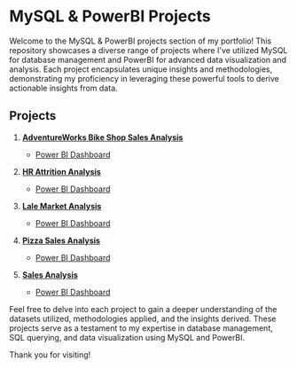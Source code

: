 # MySQL & PowerBI Projects

Welcome to the MySQL & PowerBI projects section of my portfolio! This repository showcases a diverse range of projects where I've utilized MySQL for database management and PowerBI for advanced data visualization and analysis. Each project encapsulates unique insights and methodologies, demonstrating my proficiency in leveraging these powerful tools to derive actionable insights from data.

## Projects

1. **[AdventureWorks Bike Shop Sales Analysis](https://github.com/orla01/Portfolio/tree/main/MySQL%26PowerBI_projects/AdventureWorks_Bike_Shop_Sales_Analysis)**
   - [Power BI Dashboard](https://app.powerbi.com/view?r=eyJrIjoiMzhlY2UxYjYtMTlkYy00YzU5LWEzYjctODRhYTQ1ODMyYTYzIiwidCI6IjdiNDAyNjYzLTc4ZGUtNGE1ZC1hYjMzLTI0YTkyMmI1YzQ2YSJ9)

3. **[HR Attrition Analysis](https://github.com/orla01/Portfolio/tree/main/MySQL%26PowerBI_projects/HR_Attrition_Analysis)**
   - [Power BI Dashboard](https://app.powerbi.com/view?r=eyJrIjoiZGNhYzQwNjMtMWQ0YS00OTQ5LTgzNGYtNjRkZWViYjU3ODM1IiwidCI6IjdiNDAyNjYzLTc4ZGUtNGE1ZC1hYjMzLTI0YTkyMmI1YzQ2YSJ9)

4. **[Lale Market Analysis](https://github.com/orla01/Portfolio/tree/main/MySQL%26PowerBI_projects/Lale_Market_Analysis)**
   - [Power BI Dashboard](https://app.powerbi.com/view?r=eyJrIjoiOGEyYmQ1YTktMzdjYS00ZmE5LTkwYWEtYmIxYjAyYTkwNzg3IiwidCI6IjdiNDAyNjYzLTc4ZGUtNGE1ZC1hYjMzLTI0YTkyMmI1YzQ2YSJ9)

5. **[Pizza Sales Analysis](https://github.com/orla01/Portfolio/tree/main/MySQL%26PowerBI_projects/Pizza_Sales_Analysis)**
   - [Power BI Dashboard](https://app.powerbi.com/view?r=eyJrIjoiNzRjMjJkZjQtNzU3My00YmQxLThmMDUtYzJkYTVlOTY5ODcyIiwidCI6IjdiNDAyNjYzLTc4ZGUtNGE1ZC1hYjMzLTI0YTkyMmI1YzQ2YSJ9)

6. **[Sales Analysis](https://github.com/orla01/Portfolio/tree/main/MySQL%26PowerBI_projects/Sales_Analysis)**
   - [Power BI Dashboard](https://app.powerbi.com/view?r=eyJrIjoiNjE0ZDliM2MtMzNlNi00MTRiLTg3ZjAtYjNhOWNjYWY2OGE3IiwidCI6IjdiNDAyNjYzLTc4ZGUtNGE1ZC1hYjMzLTI0YTkyMmI1YzQ2YSJ9)

Feel free to delve into each project to gain a deeper understanding of the datasets utilized, methodologies applied, and the insights derived. These projects serve as a testament to my expertise in database management, SQL querying, and data visualization using MySQL and PowerBI.

Thank you for visiting!


